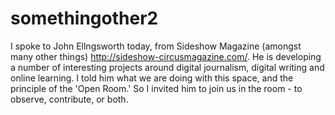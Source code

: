somethingother2
===============
I spoke to John Ellngsworth today, from Sideshow Magazine (amongst many other things) http://sideshow-circusmagazine.com/.  He is developing a number of interesting projects around digital journalism, digital writing and online learning.  I told him what we are doing with this space, and the principle of the 'Open Room.'  So I invited him to join us in the room - to observe, contribute, or both.  
